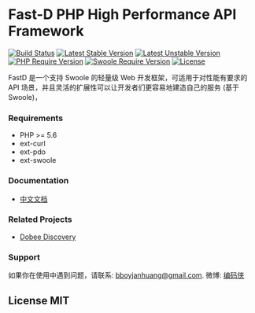 # Fast-D PHP High Performance API Framework

[![Build Status](https://travis-ci.org/JanHuang/fastD.svg?branch=master)](https://travis-ci.org/JanHuang/fastD)
[![Latest Stable Version](https://poser.pugx.org/fastd/fastd/v/stable)](https://packagist.org/packages/fastd/fastd) 
[![Latest Unstable Version](https://poser.pugx.org/fastd/fastd/v/unstable)](https://packagist.org/packages/fastd/fastd) 
[![PHP Require Version](https://img.shields.io/badge/php-%3E%3D5.6-8892BF.svg)](https://secure.php.net/)
[![Swoole Require Version](https://img.shields.io/badge/swoole-%3E%3D1.8-8892BF.svg)](http://www.swoole.com/)
[![License](https://poser.pugx.org/fastd/fastd/license)](https://packagist.org/packages/fastd/fastd)

FastD 是一个支持 Swoole 的轻量级 Web 开发框架，可适用于对性能有要求的 API 场景，并且灵活的扩展性可以让开发者们更容易地建造自己的服务 (基于Swoole)，

### Requirements

* PHP >= 5.6
* ext-curl
* ext-pdo
* ext-swoole

### Documentation

* [中文文档](docs/zh_CN/readme.md)

### Related Projects

* [Dobee Discovery](https://github.com/JanHuang/discovery)

### Support

如果你在使用中遇到问题，请联系: [bboyjanhuang@gmail.com](mailto:bboyjanhuang@gmail.com). 微博: [编码侠](http://weibo.com/ecbboyjan)

## License MIT
